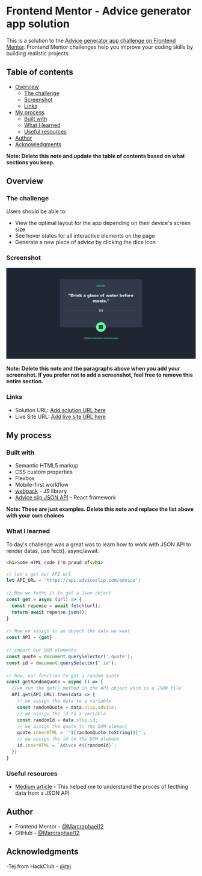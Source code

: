 # Frontend Mentor - Advice generator app solution

This is a solution to the [Advice generator app challenge on Frontend Mentor](https://www.frontendmentor.io/challenges/advice-generator-app-QdUG-13db). Frontend Mentor challenges help you improve your coding skills by building realistic projects.

## Table of contents

- [Overview](#overview)
  - [The challenge](#the-challenge)
  - [Screenshot](#screenshot)
  - [Links](#links)
- [My process](#my-process)
  - [Built with](#built-with)
  - [What I learned](#what-i-learned)
  - [Useful resources](#useful-resources)
- [Author](#author)
- [Acknowledgments](#acknowledgments)

**Note: Delete this note and update the table of contents based on what sections you keep.**

## Overview

### The challenge

Users should be able to:

- View the optimal layout for the app depending on their device's screen size
- See hover states for all interactive elements on the page
- Generate a new piece of advice by clicking the dice icon

### Screenshot

![Design preview for the EasyBank Landing Page coding challenge](./design/illustration.png)

**Note: Delete this note and the paragraphs above when you add your screenshot. If you prefer not to add a screenshot, feel free to remove this entire section.**

### Links

- Solution URL: [Add solution URL here](https://your-solution-url.com)
- Live Site URL: [Add live site URL here](https://your-live-site-url.com)

## My process

### Built with

- Semantic HTML5 markup
- CSS custom properties
- Flexbox
- Mobile-first workflow
- [webpack](https://webpack.js.org/) - JS library
- [Advice slip JSON API](https://api.adviceslip.com/advice) - React framework

**Note: These are just examples. Delete this note and replace the list above with your own choices**

### What I learned

To day's challenge was a great was to learn how to work with JSON API to render datas, use fect(), async/await.

```html
<h1>Some HTML code I'm proud of</h1>
```
```js
// let's get our API url
let API_URL = 'https://api.adviceslip.com/advice';

// Now we fethc it to get a Json object
const get = async (url) => {
  const reponse = await fetch(url);
  return await reponse.json();
}

// Now we assign to an object the data we want
const API = {get}

// import our DOM elements
const quote = document.querySelector('.quote');
const id = document.querySelector('.id');

// Now, our function to get a random quote
const getRandomQuote = async () => {
  //we run the get() method in the API object wich is a JSON file
  API.get(API_URL).then(data => {
    // we assign the data to a variable
    const randomQuote = data.slip.advice;
    // we assign the id to a variable
    const randomId = data.slip.id;
    // we assign the quote to the DOM element
    quote.innerHTML = `"${randomQuote.toString()}"`;
    // we assign the id to the DOM element
    id.innerHTML = `Adivce #${randomId}`;
  })
}
```

### Useful resources

- [Medium article](https://medium.com/@ppt.co.uk/project-walk-through-building-a-simple-advice-slip-generator-cab99c62b8bb) - This helped me to understand the proces of fecthing data from a JSON API

## Author
- Frontend Mentor - [@Marcraphael12](https://www.frontendmentor.io/profile/Marcraphael12)
- GitHub - [@Marcraphael12](https://github.com/Marcraphael12)

## Acknowledgments

-Tej from HackClub - [@tej](https://hackclub.slack.com/team/U01PNGGBBT5)

